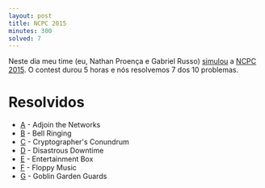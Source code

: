 ```yaml
---
layout: post
title: NCPC 2015
minutes: 300
solved: 7
---
```


Neste dia meu time (eu, Nathan Proença e Gabriel Russo) [simulou](http://codeforces.com/gym/100781/standings/participant/7726432#p7726432) a [NCPC 2015](http://codeforces.com/gym/100781). O contest durou 5 horas e nós resolvemos 7 dos 10 problemas.  
# Resolvidos
- [A](http://codeforces.com/gym/100781/problem/A) - Adjoin the Networks
- [B](http://codeforces.com/gym/100781/problem/B) - Bell Ringing
- [C](http://codeforces.com/gym/100781/problem/C) - Cryptographer's Conundrum
- [D](http://codeforces.com/gym/100781/problem/D) - Disastrous Downtime
- [E](http://codeforces.com/gym/100781/problem/E) - Entertainment Box
- [F](http://codeforces.com/gym/100781/problem/F) - Floppy Music
- [G](http://codeforces.com/gym/100781/problem/G) - Goblin Garden Guards
